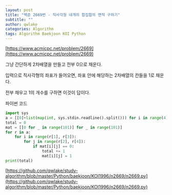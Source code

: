 ```yaml
---
layout: post
title: "백준 2669번 - 직사각형 네개의 합집합의 면적 구하기"
subtitle: ""
author: qwlake
categories: Algorithm
tags: Algorithm Baekjoon KOI Python
---
```


[https://www.acmicpc.net/problem/2669](https://www.acmicpc.net/problem/2669)

그냥 간단하게 2차배열을 만들고 전부 0으로 채운다.

입력으로 직사각형의 좌표가 들어오면, 좌표 안에 해당하는 2차배열의 칸들을 1로 채운다.

전부 채우고 1의 개수를 구하면 이것이 답이다.

파이썬 코드

```python
import sys
a = [[0]+list(map(int, sys.stdin.readline().split())) for i in range(4)]
total = 0
mat = [[0 for _ in range(101)] for _ in range(101)]
for r in a:
    for i in range(r[1], r[3]):
        for j in range(r[2], r[4]):
            if mat[i][j] == 0:
                total += 1
                mat[i][j] = 1
print(total)
```

[https://github.com/qwlake/study-algorithm/blob/master/Python/baekjoon/KOI1996/n2669/n2669.py](https://github.com/qwlake/study-algorithm/blob/master/Python/baekjoon/KOI1996/n2669/n2669.py)